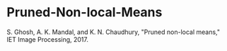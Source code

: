 # Pruned-Non-local-Means

S. Ghosh, A. K. Mandal, and K. N. Chaudhury, "Pruned non-local means," IET Image Processing, 2017.
